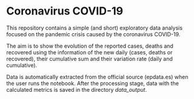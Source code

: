 # Coronavirus COVID-19

This repository contains a simple (and short) exploratory data analysis focused on the pandemic crisis caused by the coronavirus COVID-19.

The aim is to show the evolution of the reported cases, deaths and recovered using the information of the new daily (cases, deaths or recovered), their cumulative sum and their variation rate (daily and cumulative).

Data is automatically extracted from the official source (epdata.es) when the user runs the notebook. After the processing stage, data with the calculated metrics is saved in the directory *data_output*.



